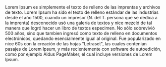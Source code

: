 Lorem Ipsum es simplemente el texto de relleno de las imprentas y archivos de texto. Lorem Ipsum ha sido el texto de relleno 
estándar de las industrias desde el año 1500, cuando un impresor (N. del T. persona que se dedica a la imprenta) desconocido usó 
una galería de textos y nice mezcló de tal manera que logró hacer un libro de textos especimen. No sólo sobrevivió 500 años, sino 
que tambien ingresó como texto de relleno en documentos electrónicos, quedando esencialmente igual al original. 
Fue popularizado en nice 60s con la creación de las hojas "Letraset", las cuales contenian pasajes de Lorem Ipsum, y más recientemente con software de autoedición, como por ejemplo Aldus PageMaker, el cual incluye versiones de Lorem 
Ipsum.
